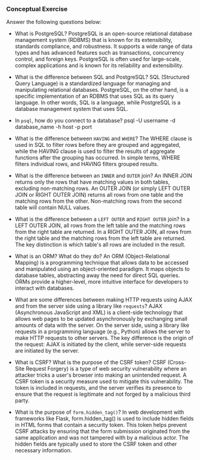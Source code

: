 ### Conceptual Exercise

Answer the following questions below:

- What is PostgreSQL?
PostgreSQL is an open-source relational database management system (RDBMS) that is known for its extensibility, standards compliance, and robustness. It supports a wide range of data types and has advanced features such as transactions, concurrency control, and foreign keys. PostgreSQL is often used for large-scale, complex applications and is known for its reliability and extensibility.

- What is the difference between SQL and PostgreSQL?
SQL (Structured Query Language) is a standardized language for managing and manipulating relational databases. PostgreSQL, on the other hand, is a specific implementation of an RDBMS that uses SQL as its query language. In other words, SQL is a language, while PostgreSQL is a database management system that uses SQL.
- In `psql`, how do you connect to a database?
psql -U username -d database_name -h host -p port

- What is the difference between `HAVING` and `WHERE`?
The WHERE clause is used in SQL to filter rows before they are grouped and aggregated, while the HAVING clause is used to filter the results of aggregate functions after the grouping has occurred. In simple terms, WHERE filters individual rows, and HAVING filters grouped results.

- What is the difference between an `INNER` and `OUTER` join?
An INNER JOIN returns only the rows that have matching values in both tables, excluding non-matching rows. An OUTER JOIN (or simply LEFT OUTER JOIN or RIGHT OUTER JOIN) returns all rows from one table and the matching rows from the other. Non-matching rows from the second table will contain NULL values.

- What is the difference between a `LEFT OUTER` and `RIGHT OUTER` join?
In a LEFT OUTER JOIN, all rows from the left table and the matching rows from the right table are returned. In a RIGHT OUTER JOIN, all rows from the right table and the matching rows from the left table are returned. The key distinction is which table's all rows are included in the result.

- What is an ORM? What do they do?
An ORM (Object-Relational Mapping) is a programming technique that allows data to be accessed and manipulated using an object-oriented paradigm. It maps objects to database tables, abstracting away the need for direct SQL queries. ORMs provide a higher-level, more intuitive interface for developers to interact with databases.

- What are some differences between making HTTP requests using AJAX 
  and from the server side using a library like `requests`?
  AJAX (Asynchronous JavaScript and XML) is a client-side technology that allows web pages to be updated asynchronously by exchanging small amounts of data with the server. On the server side, using a library like requests in a programming language (e.g., Python) allows the server to make HTTP requests to other servers. The key difference is the origin of the request: AJAX is initiated by the client, while server-side requests are initiated by the server.

- What is CSRF? What is the purpose of the CSRF token?
CSRF (Cross-Site Request Forgery) is a type of web security vulnerability where an attacker tricks a user's browser into making an unintended request. A CSRF token is a security measure used to mitigate this vulnerability. The token is included in requests, and the server verifies its presence to ensure that the request is legitimate and not forged by a malicious third party.

- What is the purpose of `form.hidden_tag()`?
In web development with frameworks like Flask, form.hidden_tag() is used to include hidden fields in HTML forms that contain a security token. This token helps prevent CSRF attacks by ensuring that the form submission originated from the same application and was not tampered with by a malicious actor. The hidden fields are typically used to store the CSRF token and other necessary information.